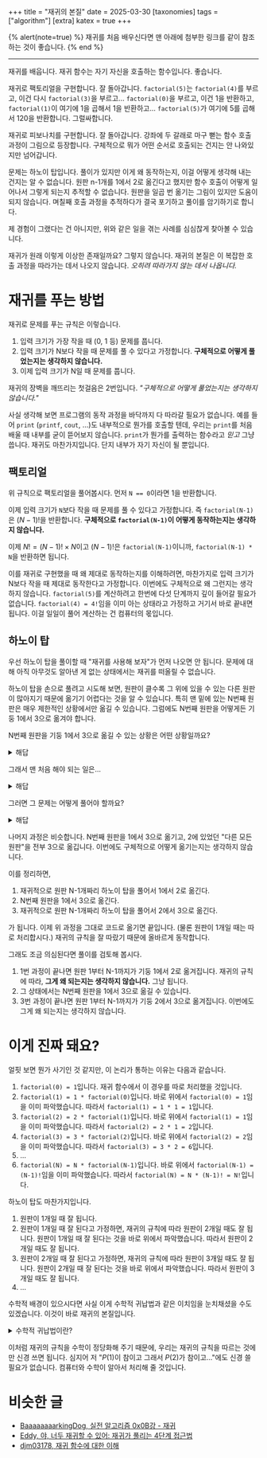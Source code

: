 +++
title = "재귀의 본질"
date = 2025-03-30
[taxonomies]
tags = ["algorithm"]
[extra]
katex = true
+++

{% alert(note=true) %}
재귀를 처음 배우신다면 맨 아래에 첨부한 링크를 같이 참조하는 것이 좋습니다.
{% end %}

---

재귀를 배웁니다. 재귀 함수는 자기 자신을 호출하는 함수입니다. 좋습니다.

재귀로 팩토리얼을 구현합니다. 잘 돌아갑니다. `factorial(5)`는 `factorial(4)`를 부르고, 이건 다시 `factorial(3)`을 부르고... `factorial(0)`을 부르고, 이건 1을 반환하고, `factorial(1)`이 여기에 1을 곱해서 1을 반환하고... `factorial(5)`가 여기에 5를 곱해서 120을 반환합니다. 그럴싸합니다.

재귀로 피보나치를 구현합니다. 잘 돌아갑니다. 강좌에 두 갈래로 마구 뻗는 함수 호출 과정이 그림으로 등장합니다. 구체적으로 뭐가 어떤 순서로 호출되는 건지는 안 나와있지만 넘어갑니다.

문제는 하노이 탑입니다. 풀이가 있지만 이게 왜 동작하는지, 이걸 어떻게 생각해 내는 건지는 알 수 없습니다. 원판 n-1개를 1에서 2로 옮긴다고 했지만 함수 호출이 어떻게 일어나서 그렇게 되는지 추적할 수 없습니다. 원판을 일곱 번 옮기는 그림이 있지만 도움이 되지 않습니다. 며칠째 호출 과정을 추적하다가 결국 포기하고 풀이를 암기하기로 합니다.

제 경험이 그랬다는 건 아니지만, 위와 같은 일을 겪는 사례를 심심찮게 찾아볼 수 있습니다.

재귀가 원래 이렇게 이상한 존재일까요? 그렇지 않습니다. 재귀의 본질은 이 복잡한 호출 과정을 따라가는 데서 나오지 않습니다. *오히려 따라가지 않는 데서 나옵니다.*

# 재귀를 푸는 방법
재귀로 문제를 푸는 규칙은 이렇습니다.
1. 입력 크기가 가장 작을 때 (0, 1 등) 문제를 풉니다.
2. 입력 크기가 N보다 작을 때 문제를 풀 수 있다고 가정합니다. **구체적으로 어떻게 풀었는지는 생각하지 않습니다.**
3. 이제 입력 크기가 N일 때 문제를 풉니다.

재귀의 장벽을 깨뜨리는 첫걸음은 2번입니다. *"구체적으로 어떻게 풀었는지는 생각하지 않습니다."*

사실 생각해 보면 프로그램의 동작 과정을 바닥까지 다 따라갈 필요가 없습니다. 예를 들어 `print` (`printf`, `cout`, ...)도 내부적으로 뭔가를 호출할 텐데, 우리는 `print`를 처음 배울 때 내부를 굳이 뜯어보지 않습니다. `print`가 뭔가를 출력하는 함수라고 *믿고* 그냥 씁니다. 재귀도 마찬가지입니다. 단지 내부가 자기 자신이 될 뿐입니다.

## 팩토리얼
위 규칙으로 팩토리얼을 풀어봅시다. 먼저 `N == 0`이라면 1을 반환합니다.

이제 입력 크기가 `N`보다 작을 때 문제를 풀 수 있다고 가정합니다. 즉 `factorial(N-1)`은 $(N-1)!$을 반환합니다. **구체적으로 `factorial(N-1)`이 어떻게 동작하는지는 생각하지 않습니다.**

이제 $N! = (N-1)! \times N$이고 $(N-1)!$은 `factorial(N-1)`이니까, `factorial(N-1) * N`을 반환하면 됩니다.

이를 재귀로 구현했을 때 왜 제대로 동작하는지를 이해하려면, 마찬가지로 입력 크기가 N보다 작을 때 제대로 동작한다고 가정합니다. 이번에도 구체적으로 왜 그런지는 생각하지 않습니다. `factorial(5)`를 계산하려고 한번에 다섯 단계까지 깊이 들어갈 필요가 없습니다. `factorial(4) = 4!`임을 이미 아는 상태라고 가정하고 거기서 바로 끝내면 됩니다. 이걸 일일이 풀어 계산하는 건 컴퓨터의 몫입니다.

## 하노이 탑
우선 하노이 탑을 풀이할 때 "재귀를 사용해 보자"가 먼저 나오면 안 됩니다. 문제에 대해 아직 아무것도 알아낸 게 없는 상태에서는 재귀를 떠올릴 수 없습니다.

하노이 탑을 손으로 풀려고 시도해 보면, 원판이 클수록 그 위에 있을 수 있는 다른 원판이 많아지기 때문에 옮기기 어렵다는 것을 알 수 있습니다. 특히 맨 밑에 있는 N번째 원판은 매우 제한적인 상황에서만 옮길 수 있습니다. 그럼에도 N번째 원판을 어떻게든 기둥 1에서 3으로 옮겨야 합니다.

N번째 원판을 기둥 1에서 3으로 옮길 수 있는 상황은 어떤 상황일까요?

<details>
  <summary>해답</summary>
  (1) N번째 원판 위에 있는 다른 모든 원판을 어떻게든 치워야 하고, (2) 기둥 3에 아무 원판도 있지 않아야 합니다.
  
  그런 상황은 하나 밖에 없습니다. 기둥 1에 N번째 원판 하나, 기둥 2에 다른 모든 원판이 있고, 기둥 3은 비어있을 때입니다.
</details>

그래서 맨 처음 해야 되는 일은...

<details>
  <summary>해답</summary>
  어떻게든 "다른 모든 원판"을 전부 기둥 1에서 2로 옮기는 것입니다.
  
  그런데 이건 하노이 탑 문제와 동일합니다. 원판이 하나 줄었고 도착지가 바뀌었을 뿐입니다.
</details>

그러면 그 문제는 어떻게 풀어야 할까요?

<details>
  <summary>해답</summary>
  같은 문제가 다시 등장했으니 재귀를 사용합니다.
  
  재귀의 규칙에 따라, 원판 N-1개를 다 옮길 수 있다고 가정하고 **구체적으로 어떻게 옮기는지는 생각하지 않습니다.** 도착점 이슈는 번호를 다시 붙이면 같은 문제가 되기 때문에 걱정할 필요가 없습니다. 그렇게 가정하고... 가정에 따라 그냥 옮기면 됩니다.
</details>

나머지 과정은 비슷합니다. N번째 원판을 1에서 3으로 옮기고, 2에 있었던 "다른 모든 원판"을 전부 3으로 옮깁니다. 이번에도 구체적으로 어떻게 옮기는지는 생각하지 않습니다.

이를 정리하면,

1. 재귀적으로 원판 N-1개짜리 하노이 탑을 풀어서 1에서 2로 옮긴다.
2. N번째 원판을 1에서 3으로 옮긴다.
3. 재귀적으로 원판 N-1개짜리 하노이 탑을 풀어서 2에서 3으로 옮긴다.

가 됩니다. 이제 위 과정을 그대로 코드로 옮기면 끝입니다. (물론 원판이 1개일 때는 따로 처리합시다.) 재귀의 규칙을 잘 따랐기 때문에 올바르게 동작합니다.

그래도 조금 의심된다면 풀이를 검토해 봅시다.

1. 1번 과정이 끝나면 원판 1부터 N-1까지가 기둥 1에서 2로 옮겨집니다. 재귀의 규칙에 따라, **그게 왜 되는지는 생각하지 않습니다.** 그냥 됩니다.
2. 그 상태에서는 N번째 원판을 1에서 3으로 옮길 수 있습니다.
3. 3번 과정이 끝나면 원판 1부터 N-1까지가 기둥 2에서 3으로 옮겨집니다. 이번에도 그게 왜 되는지는 생각하지 않습니다.

# 이게 진짜 돼요?
얼핏 보면 뭔가 사기인 것 같지만, 이 논리가 통하는 이유는 다음과 같습니다.
1. `factorial(0) = 1`입니다. 재귀 함수에서 이 경우를 따로 처리했을 것입니다.
2. `factorial(1) = 1 * factorial(0)`입니다. 바로 위에서 `factorial(0) = 1`임을 이미 파악했습니다. 따라서 `factorial(1) = 1 * 1 = 1`입니다.
3. `factorial(2) = 2 * factorial(1)`입니다. 바로 위에서 `factorial(1) = 1`임을 이미 파악했습니다. 따라서 `factorial(2) = 2 * 1 = 2`입니다.
4. `factorial(3) = 3 * factorial(2)`입니다. 바로 위에서 `factorial(2) = 2`임을 이미 파악했습니다. 따라서 `factorial(3) = 3 * 2 = 6`입니다.
5. ...
6. `factorial(N) = N * factorial(N-1)`입니다. 바로 위에서 `factorial(N-1) = (N-1)!`임을 이미 파악했습니다. 따라서 `factorial(N) = N * (N-1)! = N!`입니다.

하노이 탑도 마찬가지입니다.
1. 원판이 1개일 때 잘 됩니다.
2. 원판이 1개일 때 잘 된다고 가정하면, 재귀의 규칙에 따라 원판이 2개일 때도 잘 됩니다. 원판이 1개일 때 잘 된다는 것을 바로 위에서 파악했습니다. 따라서 원판이 2개일 때도 잘 됩니다.
3. 원판이 2개일 때 잘 된다고 가정하면, 재귀의 규칙에 따라 원판이 3개일 때도 잘 됩니다. 원판이 2개일 때 잘 된다는 것을 바로 위에서 파악했습니다. 따라서 원판이 3개일 때도 잘 됩니다.
4. ...

수학적 배경이 있으시다면 사실 이게 수학적 귀납법과 같은 이치임을 눈치채셨을 수도 있겠습니다. 이것이 바로 재귀의 본질입니다.

<details>
  <summary>수학적 귀납법이란?</summary>
  자연수 $N$에 대한 명제 $P$를 증명할 때 다음 두 사실을 증명하는 테크닉을 수학적 귀납법이라고 합니다.
  
  (1) $P(0)$은 참이다. <small>0도 자연수라고 합시다.</small>
  
  (2) 모든 자연수 $k$에 대해, $P(k)$가 참이라면 $P(k+1)$도 참이다.

  그러면 $P(0)$이 참이고, $P(0)$이 참이니까 $P(1)$이 참이고, 그래서 $P(2)$도 참이고, ... 어떤 $N$을 보더라도 $P(N)$이 참이기 때문에, 명제 $P$는 참입니다.
</details>

이처럼 재귀의 규칙을 수학이 정당화해 주기 때문에, 우리는 재귀의 규칙을 따르는 것에만 신경 쓰면 됩니다. 심지어 저 "$P(1)$이 참이고 그래서 $P(2)$가 참이고..."에도 신경 쓸 필요가 없습니다. 컴퓨터와 수학이 알아서 처리해 줄 것입니다.

# 비슷한 글
- [BaaaaaaaarkingDog, 실전 알고리즘 0x0B강 - 재귀](https://blog.encrypted.gg/943)
- [Eddy, 야, 너두 재귀할 수 있어: 재귀가 풀리는 4단계 접근법](https://velog.io/@eddy_song/you-can-solve-recursion#3%EB%8B%A8%EA%B3%84-%EB%B6%84%ED%95%B4-1)
- [djm03178, 재귀 함수에 대한 이해](https://infossm.github.io/blog/2021/07/09/recursion/)

